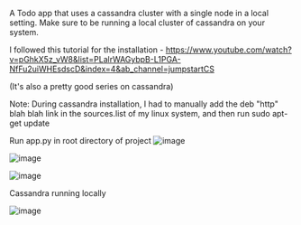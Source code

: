 A Todo app that uses a cassandra cluster with a single node in a local setting.
Make sure to be running a local cluster of cassandra on your system.

I followed this tutorial for the installation - https://www.youtube.com/watch?v=pGhkX5z_vW8&list=PLalrWAGybpB-L1PGA-NfFu2uiWHEsdscD&index=4&ab_channel=jumpstartCS

(It's also a pretty good series on cassandra)

Note: During cassandra installation, I had to manually add the deb "http" blah blah link in the sources.list of my linux system, and then run sudo apt-get update

Run app.py in root directory of project
![image](https://github.com/tren03/Cassandra_TODO/assets/82367813/2e7df12f-e92f-4bb6-8810-72b14fe1cbaf)

![image](https://github.com/tren03/Cassandra_TODO/assets/82367813/d2e60f08-a80d-4259-ad4c-24081249475c)

![image](https://github.com/tren03/Cassandra_TODO/assets/82367813/fff44c25-0929-4ca5-a3f8-00382d86f6a6)

Cassandra running locally

![image](https://github.com/tren03/Cassandra_TODO/assets/82367813/40352b61-d1ae-425d-b625-0e8fd3554636)


